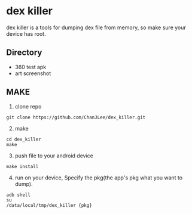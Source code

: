 # dex killer

dex killer is a tools for dumping dex file from memory, so make sure your device has root.

## Directory

- 360 test apk
- art screenshot

## MAKE

1. clone repo

```shell
git clone https://github.com/ChanJLee/dex_killer.git
```

2. make

```shell
cd dex_killer
make
```

3. push file to your android device

```shell
make install
```

4. run on your device, Specify the pkg(the app's pkg what you want to dump). 
```shell
adb shell
su
/data/local/tmp/dex_killer {pkg}
```
